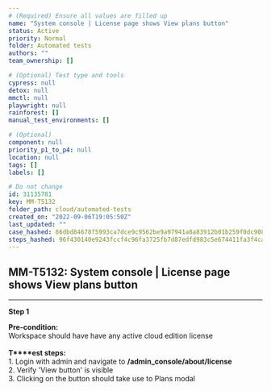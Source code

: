 ```yaml
---
# (Required) Ensure all values are filled up
name: "System console | License page shows View plans button"
status: Active
priority: Normal
folder: Automated tests
authors: ""
team_ownership: []

# (Optional) Test type and tools
cypress: null
detox: null
mmctl: null
playwright: null
rainforest: []
manual_test_environments: []

# (Optional)
component: null
priority_p1_to_p4: null
location: null
tags: []
labels: []

# Do not change
id: 31135781
key: MM-T5132
folder_path: cloud/automated-tests
created_on: "2022-09-06T19:05:50Z"
last_updated: ""
case_hashed: 86dbd84678f5993ca7dce9c9562be9a97941a8a83912b01b259f0dc908e3a6c7ebaa89e8714fbd09a519fba5962fadf8
steps_hashed: 96f430140e9243fccf4c96fa3725fb7d87edfd983c5e674411fa3f4ca2ace7b370e10cc16ca11d3cc15773fd83c38411
---
```


## MM-T5132: System console | License page shows View plans button

---

**Step 1**

**Pre-condition:**\
Workspace should have have any active cloud edition license\
\
**T\*\*\*\*est steps:**\
1\. Login with admin and navigate to **/admin\_console/about/license**\
2\. Verify 'View button' is visible\
3\. Clicking on the button should take use to Plans modal
